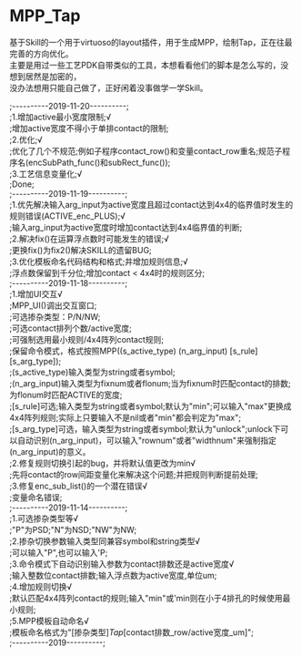 # MPP_Tap  

基于Skill的一个用于virtuoso的layout插件，用于生成MPP，绘制Tap，正在往最完善的方向优化。  
主要是用过一些工艺PDK自带类似的工具，本想看看他们的脚本是怎么写的，没想到居然是加密的，  
没办法想用只能自己做了，正好闲着没事做学一学Skill。  

;----------2019-11-20----------;  
;1.增加active最小宽度限制;√  
	;增加active宽度不得小于单排contact的限制;  
;2.优化;√  
	;优化了几个不规范;例如子程序contact_row()和变量contact_row重名;规范子程序名(encSubPath_func()和subRect_func());  
;3.工艺信息变量化;√  
	;Done;  
;----------2019-11-19----------;  
;1.优先解决输入arg_input为active宽度且超过contact达到4x4的临界值时发生的规则错误(ACTIVE_enc_PLUS);√  
	;输入arg_input为active宽度时增加contact达到4x4临界值的判断;  
;2.解决fix()在运算浮点数时可能发生的错误;√  
	;更换fix()为fix2()解决SKILL的遗留BUG;  
;3.优化模板命名代码结构和格式;并增加规则信息;√  
	;浮点数保留到千分位;增加contact < 4x4时的规则区分;  
;----------2019-11-18----------;  
;1.增加UI交互√  
	;MPP_UI()调出交互窗口;  
	;可选掺杂类型：P/N/NW;  
	;可选contact排列个数/active宽度;  
	;可强制选用最小规则/4x4阵列contact规则;  
	;保留命令模式，格式按照MPP((s_active_type) (n_arg_input) [s_rule] [s_arg_type]);  
		;(s_active_type)输入类型为string或者symbol;  
		;(n_arg_input)输入类型为fixnum或者flonum;当为fixnum时匹配contact的排数;为flonum时匹配ACTIVE的宽度;  
		;[s_rule]可选;输入类型为string或者symbol;默认为"min";可以输入"max"更换成4x4阵列规则;实际上只要输入不是nil或者"min"都会判定为"max";  
		;[s_arg_type]可选，输入类型为string或者symbol;默认为"unlock";unlock下可以自动识别(n_arg_input)，可以输入"rownum"或者"widthnum"来强制指定(n_arg_input)的意义。  
;2.修复规则切换引起的bug，并将默认值更改为min√  
	;先将contact的row间距变量化来解决这个问题;并把规则判断提前处理;  
;3.修复enc_sub_list()的一个潜在错误√  
	;变量命名错误;  
;----------2019-11-14----------;  
;1.可选掺杂类型等√  
	;"P"为PSD;"N"为NSD;"NW"为NW;  
;2.掺杂切换参数输入类型同兼容symbol和string类型√  
	;可以输入"P",也可以输入'P;  
;3.命令模式下自动识别输入参数为contact排数还是active宽度√  
	;输入整数位contact排数;输入浮点数为active宽度,单位um;  
;4.增加规则切换√  
	;默认匹配4x4阵列contact的规则;输入"min"或'min则在小于4排孔的时候使用最小规则;  
;5.MPP模板自动命名√  
	;模板命名格式为"[掺杂类型]_Tap_[contact排数_row/active宽度_um]";  
;----------2019----------;  
